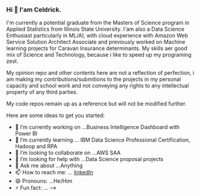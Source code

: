 ### Hi 👋 I'am Celdrick. 
I'm currently a potential graduate from the Masters of Science program in Applied Statistics from Illinois State University. 
I'am also a Data Science Enthusiast particularly in ML/AI;  with cloud experience with Amazon Web Service Solution Architect Associate 
and previously worked on Machine learning projects for Caravan Insurance determinants. My skills
aer good mix of Science and Technology, because i like to speed up my programing zest.

My opinion repo and other contents here are not a reflection of perfection, i am making my contributions/submitions to the projects 
in my personal capacity and school work and not conveying any rights to any intellectual property of any third parties.

My code repos remain up as a reference but will not be modified further.


Here are some ideas to get you started:

- 🔭 I’m currently working on ...Business Intelligence Dashboard with Power BI
- 🌱 I’m currently learning ... IBM Data Science Professional Certification, Hadoop and RPA 
- 👯 I’m looking to collaborate on ...AWS SAA
- 🤔 I’m looking for help with ...Data Science proposal projects
- 💬 Ask me about ...Anything
- 📫 How to reach me: ... [linkedIn](https://www.linkedin.com/in/kuta-n-celdrick-b808ba169/)
- 😄 Pronouns: ...He/Him
- ⚡ Fun fact: ...
-->
